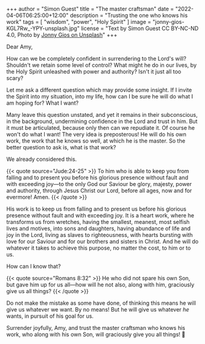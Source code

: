 +++
author = "Simon Guest"
title = "The master craftsman"
date = "2022-04-06T06:25:00+12:00"
description = "Trusting the one who knows his work"
tags = [ "wisdom", "power", "Holy Spirit" ]
image = "jonny-gios-KGL7Rw_-YPY-unsplash.jpg"
license = "Text by Simon Guest CC BY-NC-ND 4.0, Photo by [Jonny Gios on Unsplash](https://unsplash.com/photos/KGL7Rw_-YPY)"
+++

Dear Amy,

How can we be completely confident in surrendering to the Lord's will? Shouldn't we retain some level of control? What might he do in our lives, by the Holy Spirit unleashed with power and authority? Isn't it just all too scary?

Let me ask a different question which may provide some insight. If I invite the Spirit into my situation, into my life, how can I be sure he will do what I am hoping for? What I want?

Many leave this question unstated, and yet it remains in their subconscious, in the background, undermining confidence in the Lord and trust in him. But it must be articulated, because only then can we repudiate it. Of course he won't do what I want! The very idea is preposterous! He will do his own work, the work that he knows so well, at which he is the master. So the better question to ask is, what is that work?

We already considered this.

{{< quote source="Jude:24-25" >}}
To him who is able to keep you from falling and to present you before his glorious presence without fault and with exceeding joy—to the only God our Saviour be glory, majesty, power and authority, through Jesus Christ our Lord, before all ages, now and for evermore! Amen.
{{< /quote >}}

His work is to keep us from falling and to present us before his glorious presence without fault and with exceeding joy.  It is a heart work, where he transforms us from wretches, having the smallest, meanest, most selfish lives and motives, into sons and daughters, having abundance of life and joy in the Lord, living as slaves to righteousness, with hearts bursting with love for our Saviour and for our brothers and sisters in Christ. And he will do whatever it takes to achieve this purpose, no matter the cost, to him or to us.

How can I know that?

{{< quote source="Romans 8:32" >}}
He who did not spare his own Son, but gave him up for us all—how will he not also, along with him, graciously give us all things?
{{< /quote >}}

Do not make the mistake as some have done, of thinking this means he will give us whatever we want. By no means! But he will give us whatever _he_ wants, in pursuit of his goal for us.

Surrender joyfully, Amy, and trust the master craftsman who knows his work, who along with his own Son, will graciously give you all things! 🙏
